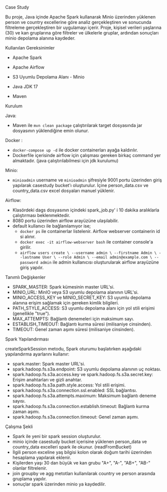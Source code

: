 Case Study

Bu proje, Java içinde Apache Spark kullanarak Minio üzerinden yüklenen person ve country excellerine göre analiz gerçekleştiren ve sonucunda filtreleme gerçekleştiren bir uygulamayı içerir.
Proje, kişisel verileri yaşlarına (30) ve kan gruplarına göre filtreler ve ülkelerle gruplar, ardından sonuçları minio depolama alanına kaydeder.

Kullanılan Gereksinimler

- Apache Spark

- Apache Airflow
- S3 Uyumlu Depolama Alanı - Minio
- Java JDK 17
- Maven

Kurulum

Java:
- Maven ile `mvn clean package` çalıştırılarak target dosyasında jar dosyasının yüklendiğine emin olunur.

Docker :
- `docker-compose up -d` ile docker containerları ayağa kaldırılır.
- Dockerfile içerisinde airflow için çalışması gereken birkaç command yer almaktadır. (java çalıştırılabilmesi için jdk kurulumu)

Minio:
- `minioadmin` username ve `minioadmin` şifresiyle 9001 portu üzerinden giriş yapılarak casestudy bucket'ı oluşturulur. İçine person_data.csv ve country_data.csv excel dosyaları manuel yüklenir.

Airflow:
- Klasördeki dags dosyasının içindeki spark_job.py' i 10 dakika aralıklarla çalıştırması beklenmektedir.
- 8080 portu üzerinden airflow arayüzüne ulaşılabilir.
- default kullanıcı ile bağlanılamıyor ise;
  - `docker ps` ile containerlar listelenir. Airflow webserver containerin id si alınır.
  - `docker exec -it airflow-webserver bash` ile container console'a girilir.
  - `airflow users create \
    --username admin \
    --firstname Admin \
    --lastname User \
    --role Admin \
    --email admin@example.com \
    --password admin` ile admin kullanıcısı oluşturularak airflow arayüzüne giriş yapılır.


Tanımlı Değişkenler

- SPARK_MASTER: Spark kümesinin master URL'si.
- MINIO_URL: MinIO veya S3 uyumlu depolama alanının URL'si.
- MINIO_ACCESS_KEY ve MINIO_SECRET_KEY: S3 uyumlu depolama alanına erişim sağlamak için gereken kimlik bilgileri.
- PATH_STYLE_ACCESS: S3 uyumlu depolama alanı için yol stili erişimi (genellikle "true").
- MAX_ATTEMPTS: Bağlantı denemeleri için maksimum sayı.
- ESTABLISH_TIMEOUT: Bağlantı kurma süresi (milisaniye cinsinden).
- TIMEOUT: Genel zaman aşımı süresi (milisaniye cinsinden).

Spark Yapılandırması

createSparkSession metodu, Spark oturumu başlatırken aşağıdaki yapılandırma ayarlarını kullanır:

- spark.master: Spark master URL'si.
- spark.hadoop.fs.s3a.endpoint: S3 uyumlu depolama alanının uç noktası.
- spark.hadoop.fs.s3a.access.key ve spark.hadoop.fs.s3a.secret.key: Erişim anahtarları ve gizli anahtar.
- spark.hadoop.fs.s3a.path.style.access: Yol stili erişimi.
- spark.hadoop.fs.s3a.connection.ssl.enabled: SSL bağlantısı.
- spark.hadoop.fs.s3a.attempts.maximum: Maksimum bağlantı deneme sayısı.
- spark.hadoop.fs.s3a.connection.establish.timeout: Bağlantı kurma zaman aşımı.
- spark.hadoop.fs.s3a.connection.timeout: Genel zaman aşımı.

Çalışma Şekli
- Spark ile yeni bir spark session oluşturulur.
- minio içinde casestudy bucket içerisine yüklenen person_data ve country_data excelleri spark ile okunur. (readFromBucket)
- İlgili person exceline yaş bilgisi kolon olarak doğum tarihi üzerinden hesaplama yapılarak eklenir.
- Kişilerden yaşı 30 dan büyük ve kan grubu "A+", "A-", "AB+", "AB-" olanlar filtrelenir.
- join groupby ve agg metotları kullanılarak country ve person arasında gruplama yapılır.
- sonuçlar spark üzerinden minio ya kaydedilir.
